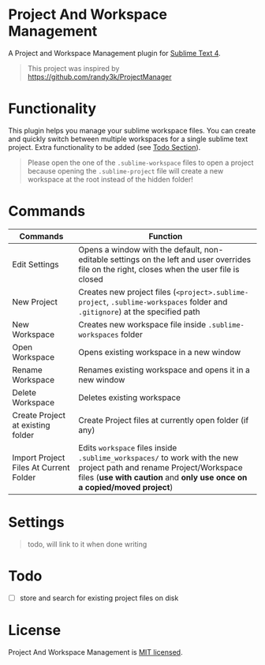 # Project And Workspace Management
A Project and Workspace Management plugin for [Sublime Text 4](https://www.sublimetext.com).
> This project was inspired by https://github.com/randy3k/ProjectManager

# Functionality
This plugin helps you manage your sublime workspace files. You can create and quickly switch between multiple workspaces for a single sublime text project. Extra functionality to be added (see [Todo Section](https://github.com/tshrpl/ProjectManagement#Todo)).
> Please open the one of the `.sublime-workspace` files to open a project because opening the `.sublime-project` file will create a new workspace at the root instead of the hidden folder!

# Commands
| Commands       | Function |
|----------------|----------|
| Edit Settings  | Opens a window with the default, non-editable settings on the left and user overrides file on the right, closes when the user file is closed |
| New Project    | Creates new project files (`<project>.sublime-project`, `.sublime-workspaces` folder and `.gitignore`) at the specified path |
| New Workspace  | Creates new workspace file inside `.sublime-workspaces` folder |
| Open Workspace | Opens existing workspace in a new window |
| Rename Workspace | Renames existing workspace and opens it in a new window |
| Delete Workspace | Deletes existing workspace |
| Create Project at existing folder | Create Project files at currently open folder (if any) |
| Import Project Files At Current Folder | Edits `workspace` files inside `.sublime_workspaces/` to work with the new project path and rename Project/Workspace files (__use with caution__ and __only use once on a copied/moved project__)

# Settings
> todo, will link to it when done writing

# Todo
- [ ] store and search for existing project files on disk

# License
Project And Workspace Management is [MIT licensed](https://github.com/tshrpl/ProjectManagement/blob/master/LICENSE.txt).
